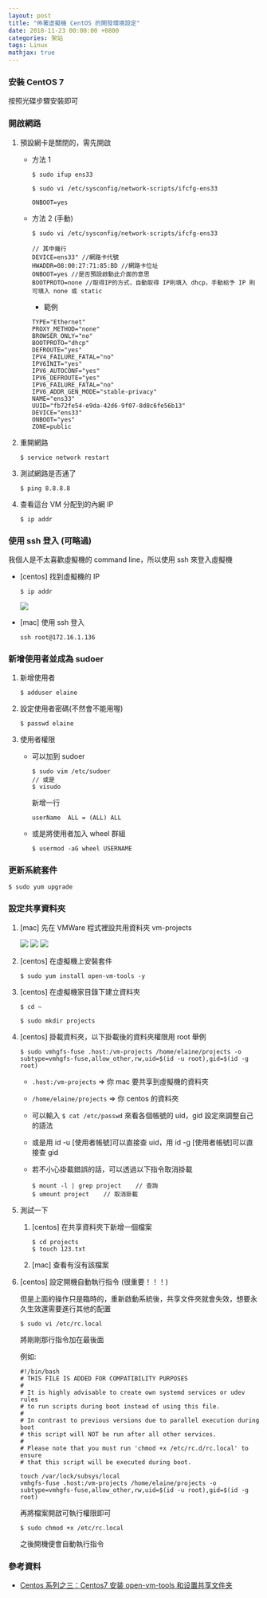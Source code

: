 ```yaml
---
layout: post
title: "佈署虛擬機 CentOS 的開發環境設定"
date: 2018-11-23 00:00:00 +0800
categories: 架站
tags: Linux
mathjax: true
---
```


### 安裝 CentOS 7

按照光碟步驟安裝即可

### 開啟網路

1. 預設網卡是關閉的，需先開啟

   - 方法 1

     ```
     $ sudo ifup ens33
     ```

     ```
     $ sudo vi /etc/sysconfig/network-scripts/ifcfg-ens33
     ```

     ```
     ONBOOT=yes
     ```

   - 方法 2 (手動)

     ```
     $ sudo vi /etc/sysconfig/network-scripts/ifcfg-ens33
     ```

     ```
     // 其中幾行
     DEVICE=ens33" //網路卡代號
     HWADDR=08:00:27:71:85:BD //網路卡位址
     ONBOOT=yes //是否預設啟動此介面的意思
     BOOTPROTO=none //取得IP的方式，自動取得 IP則填入 dhcp，手動給予 IP 則可填入 none 或 static
     ```

     - 範例

     ```
     TYPE="Ethernet"
     PROXY_METHOD="none"
     BROWSER_ONLY="no"
     BOOTPROTO="dhcp"
     DEFROUTE="yes"
     IPV4_FAILURE_FATAL="no"
     IPV6INIT="yes"
     IPV6_AUTOCONF="yes"
     IPV6_DEFROUTE="yes"
     IPV6_FAILURE_FATAL="no"
     IPV6_ADDR_GEN_MODE="stable-privacy"
     NAME="ens33"
     UUID="fb72fe54-e9da-42d6-9f07-8d8c6fe56b13"
     DEVICE="ens33"
     ONBOOT="yes"
     ZONE=public
     ```

2. 重開網路

   ```
   $ service network restart
   ```

3. 測試網路是否通了

   ```
   $ ping 8.8.8.8
   ```

4. 查看這台 VM 分配到的內網 IP

   ```
   $ ip addr
   ```

### 使用 ssh 登入 (可略過)

我個人是不太喜歡虛擬機的 command line，所以使用 ssh 來登入虛擬機

- [centos] 找到虛擬機的 IP

  ```
  $ ip addr
  ```

  ![](https://i.imgur.com/CU16rct.png)

- [mac] 使用 ssh 登入

  ```
  ssh root@172.16.1.136
  ```

### 新增使用者並成為 sudoer

1. 新增使用者

   ```
   $ adduser elaine
   ```

2. 設定使用者密碼(不然會不能用喔)

   ```
   $ passwd elaine
   ```

3. 使用者權限

   - 可以加到 sudoer

     ```
     $ sudo vim /etc/sudoer
     // 或是
     $ visudo
     ```

     新增一行

     ```
     userName  ALL = (ALL) ALL
     ```

   - 或是將使用者加入 wheel 群組

     ```
     $ usermod -aG wheel USERNAME
     ```

### 更新系統套件

```
$ sudo yum upgrade
```

### 設定共享資料夾

1. [mac] 先在 VMWare 程式裡設共用資料夾 vm-projects

   ![](https://i.imgur.com/8vnk9pH.png)
   ![](https://i.imgur.com/x5B6TW3.png)
   ![](https://i.imgur.com/qZsptWL.png)

2. [centos] 在虛擬機上安裝套件

   ```
   $ sudo yum install open-vm-tools -y
   ```

3. [centos] 在虛擬機家目錄下建立資料夾

   ```
   $ cd ~
   ```

   ```
   $ sudo mkdir projects
   ```

4. [centos] 掛載資料夾，以下掛載後的資料夾權限用 root 舉例

   ```
   $ sudo vmhgfs-fuse .host:/vm-projects /home/elaine/projects -o subtype=vmhgfs-fuse,allow_other,rw,uid=$(id -u root),gid=$(id -g root)
   ```

   - `.host:/vm-projects` => 你 mac 要共享到虛擬機的資料夾
   - `/home/elaine/projects` => 你 centos 的資料夾
   - 可以輸入 `$ cat /etc/passwd` 來看各個帳號的 uid，gid 設定來調整自己的語法
   - 或是用 id -u [使用者帳號]可以直接查 uid，用 id -g [使用者帳號]可以直接查 gid
   - 若不小心掛載錯誤的話，可以透過以下指令取消掛載

     ```
     $ mount -l | grep project    // 查詢
     $ umount project    // 取消掛載
     ```

5. 測試一下

   1. [centos] 在共享資料夾下新增一個檔案

      ```
      $ cd projects
      $ touch 123.txt
      ```

   2. [mac] 查看有沒有該檔案

6. [centos] 設定開機自動執行指令 (很重要！！！)

   但是上面的操作只是臨時的，重新啟動系統後，共享文件夾就會失效，想要永久生效還需要進行其他的配置

   ```
   $ sudo vi /etc/rc.local
   ```

   將剛剛那行指令加在最後面

   例如:

   ```
   #!/bin/bash
   # THIS FILE IS ADDED FOR COMPATIBILITY PURPOSES
   #
   # It is highly advisable to create own systemd services or udev rules
   # to run scripts during boot instead of using this file.
   #
   # In contrast to previous versions due to parallel execution during boot
   # this script will NOT be run after all other services.
   #
   # Please note that you must run 'chmod +x /etc/rc.d/rc.local' to ensure
   # that this script will be executed during boot.

   touch /var/lock/subsys/local
   vmhgfs-fuse .host:/vm-projects /home/elaine/projects -o subtype=vmhgfs-fuse,allow_other,rw,uid=$(id -u root),gid=$(id -g root)
   ```

   再將檔案開啟可執行權限即可

   ```
   $ sudo chmod +x /etc/rc.local
   ```

   之後開機便會自動執行指令

### 參考資料

- [Centos 系列之三：Centos7 安装 open-vm-tools 和设置共享文件夹](https://notes.itxds.com/2018/centos-series-three-open-vm-tools/)
